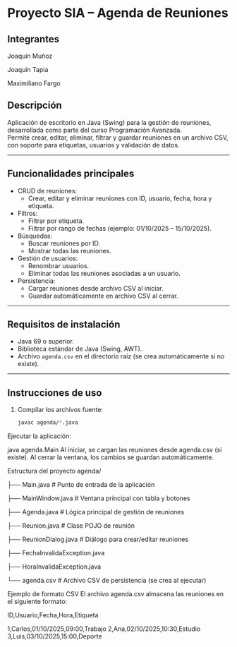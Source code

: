 # Proyecto SIA – Agenda de Reuniones

## Integrantes


Joaquín Muñoz


Joaquín Tapia


Maximiliano Fargo

## Descripción

Aplicación de escritorio en Java (Swing) para la gestión de reuniones, desarrollada como parte del curso Programación Avanzada.  
Permite crear, editar, eliminar, filtrar y guardar reuniones en un archivo CSV, con soporte para etiquetas, usuarios y validación de datos.

---

## Funcionalidades principales

- CRUD de reuniones:
  - Crear, editar y eliminar reuniones con ID, usuario, fecha, hora y etiqueta.
- Filtros:
  - Filtrar por etiqueta.
  - Filtrar por rango de fechas (ejemplo: 01/10/2025 – 15/10/2025).
- Búsquedas:
  - Buscar reuniones por ID.
  - Mostrar todas las reuniones.
- Gestión de usuarios:
  - Renombrar usuarios.
  - Eliminar todas las reuniones asociadas a un usuario.
- Persistencia:
  - Cargar reuniones desde archivo CSV al iniciar.
  - Guardar automáticamente en archivo CSV al cerrar.

---

## Requisitos de instalación

- Java 69 o superior.
- Biblioteca estándar de Java (Swing, AWT).
- Archivo `agenda.csv` en el directorio raíz (se crea automáticamente si no existe).

---

## Instrucciones de uso

1. Compilar los archivos fuente:

   ```bash
   javac agenda/*.java
Ejecutar la aplicación:

java agenda.Main
Al iniciar, se cargan las reuniones desde agenda.csv (si existe).
Al cerrar la ventana, los cambios se guardan automáticamente.

Estructura del proyecto
agenda/

 ├── Main.java                 # Punto de entrada de la aplicación

 ├── MainWindow.java           # Ventana principal con tabla y botones
 
 ├── Agenda.java               # Lógica principal de gestión de reuniones
 
 ├── Reunion.java              # Clase POJO de reunión
 
 ├── ReunionDialog.java        # Diálogo para crear/editar reuniones
 
 ├── FechaInvalidaException.java
 
 ├── HoraInvalidaException.java
 
 └── agenda.csv                # Archivo CSV de persistencia (se crea al ejecutar)
 
 
Ejemplo de formato CSV
El archivo agenda.csv almacena las reuniones en el siguiente formato:

ID,Usuario,Fecha,Hora,Etiqueta

1,Carlos,01/10/2025,09:00,Trabajo
2,Ana,02/10/2025,10:30,Estudio
3,Luis,03/10/2025,15:00,Deporte

